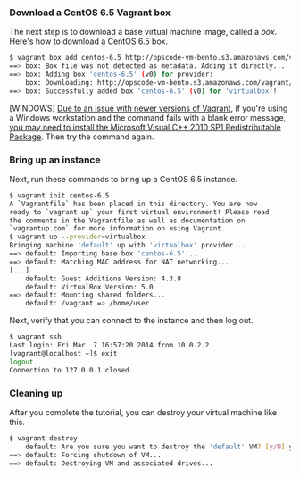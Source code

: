 ### Download a CentOS 6.5 Vagrant box

The next step is to download a base virtual machine image, called a _box_. Here's how to download a CentOS 6.5 box.

```bash
$ vagrant box add centos-6.5 http://opscode-vm-bento.s3.amazonaws.com/vagrant/virtualbox/opscode_centos-6.5_chef-provisionerless.box
==> box: Box file was not detected as metadata. Adding it directly...
==> box: Adding box 'centos-6.5' (v0) for provider:
    box: Downloading: http://opscode-vm-bento.s3.amazonaws.com/vagrant/virtualbox/opscode_centos-6.5_chef-provisionerless.box
==> box: Successfully added box 'centos-6.5' (v0) for 'virtualbox'!
```

[WINDOWS] [Due to an issue with newer versions of Vagrant](https://github.com/mitchellh/vagrant/issues/6852), if you're using a Windows workstation and the command fails with a blank error message, [you may need to install the Microsoft Visual C++ 2010 SP1 Redistributable Package](https://www.microsoft.com/en-us/download/details.aspx?id=8328). Then try the command again.

### Bring up an instance

Next, run these commands to bring up a CentOS 6.5 instance.

```bash
$ vagrant init centos-6.5
A `Vagrantfile` has been placed in this directory. You are now
ready to `vagrant up` your first virtual environment! Please read
the comments in the Vagrantfile as well as documentation on
`vagrantup.com` for more information on using Vagrant.
$ vagrant up --provider=virtualbox
Bringing machine 'default' up with 'virtualbox' provider...
==> default: Importing base box 'centos-6.5'...
==> default: Matching MAC address for NAT networking...
[...]
    default: Guest Additions Version: 4.3.8
    default: VirtualBox Version: 5.0
==> default: Mounting shared folders...
    default: /vagrant => /home/user
```

Next, verify that you can connect to the instance and then log out.

```bash
$ vagrant ssh
Last login: Fri Mar  7 16:57:20 2014 from 10.0.2.2
[vagrant@localhost ~]$ exit
logout
Connection to 127.0.0.1 closed.
```

### Cleaning up

After you complete the tutorial, you can destroy your virtual machine like this.

```bash
$ vagrant destroy
    default: Are you sure you want to destroy the 'default' VM? [y/N] y
==> default: Forcing shutdown of VM...
==> default: Destroying VM and associated drives...
```
